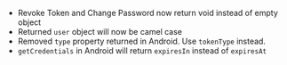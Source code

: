 - Revoke Token and Change Password now return void instead of empty object
- Returned `user` object will now be camel case
- Removed `type` property returned in Android. Use `tokenType` instead.
- `getCredentials` in Android will return `expiresIn` instead of `expiresAt`
